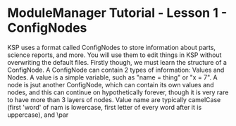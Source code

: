 # ModuleManager Tutorial - Lesson 1 - ConfigNodes

KSP uses a format called ConfigNodes to store information about parts, science reports, and more. You will use them to edit things in KSP without overwriting the default files. Firstly though, we must learn the structure of a ConfigNode. A ConfigNode can contain 2 types of information: Values and Nodes. A value is a simple variable, such as "name = thing"  or "x = 7". A node is jsut another ConfigNode, which can contain its own values and nodes, and this can continue on hypothetically forever, though it is very rare to have more than 3 layers of nodes. Value name are typically camelCase (first 'word' of nam is lowercase, first letter of every word after it is uppercase), and \par
